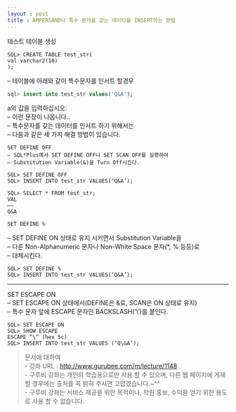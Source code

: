 ```yaml
---
layout : post
title : AMPERSAND나 특수 문자를 갖는 데이타를 INSERT하는 방법
---
```


<p>테스트 테이블 생성 </p>



<pre class="prettyprint"><code class="language-sql hljs ">SQL&gt; <span class="hljs-operator"><span class="hljs-keyword">CREATE</span> <span class="hljs-keyword">TABLE</span> test_str(
val varchar2(<span class="hljs-number">10</span>)
);</span></code></pre>

<p>– 테이블에 아래와 같이 특수문자를 인서트 할경우 </p>


```sql
sql> insert into test_str values('Q&A');
```

<p>a의 값을 입력하십시오:  <br>
– 이런 문장이 나옵니다..  <br>
– 특수문자를 갖는 데이터를 인서트 하기 위해서는  <br>
– 다음과 같은 세 가지 해결 방법이 있습니다.</p>



<pre class="prettyprint"><code class="language-sql hljs "><span class="hljs-operator"><span class="hljs-keyword">SET</span> DEFINE OFF
– <span class="hljs-keyword">SQL</span>*Plus에서 <span class="hljs-keyword">SET</span> DEFINE OFF나 <span class="hljs-keyword">SET</span> SCAN OFF를 실행하여
– Substitution Variable(&amp;)을 Turn Off시킨다.

<span class="hljs-keyword">SQL</span>&gt; <span class="hljs-keyword">SET</span> DEFINE OFF
<span class="hljs-keyword">SQL</span>&gt; <span class="hljs-keyword">INSERT</span> <span class="hljs-keyword">INTO</span> test_str <span class="hljs-keyword">VALUES</span>(‘Q&amp;A’);</span>

SQL&gt; <span class="hljs-operator"><span class="hljs-keyword">SELECT</span> * <span class="hljs-keyword">FROM</span> test_str;</span>
VAL
——
Q&amp;A

<span class="hljs-operator"><span class="hljs-keyword">SET</span> DEFINE %</span></code></pre>

<p>– SET DEFINE ON 상태로 유지 시키면서 Substitution Variable을  <br>
– 다른 Non-Alphanumeric 문자나 Non-White Space 문자(*, % 등등)로  <br>
– 대체시킨다.</p>



<pre class="prettyprint"><code class="language-sql hljs ">SQL&gt; <span class="hljs-operator"><span class="hljs-keyword">SET</span> DEFINE %
<span class="hljs-keyword">SQL</span>&gt; <span class="hljs-keyword">INSERT</span> <span class="hljs-keyword">INTO</span> test_str <span class="hljs-keyword">VALUES</span>(‘Q&amp;A’);</span></code></pre>

<hr>

<p>SET ESCAPE ON <br>
– SET ESCAPE ON 상태에서(DEFINE은 &amp;로, SCAN은 ON 상태로 유지)  <br>
– 특수 문자 앞에 ESCAPE 문자인 BACKSLASH(‘\’)를 붙인다.</p>



<pre class="prettyprint"><code class="language-sql hljs ">SQL&gt; <span class="hljs-operator"><span class="hljs-keyword">SET</span> <span class="hljs-keyword">ESCAPE</span> <span class="hljs-keyword">ON</span>
<span class="hljs-keyword">SQL</span>&gt; <span class="hljs-keyword">SHOW</span> <span class="hljs-keyword">ESCAPE</span>
<span class="hljs-keyword">ESCAPE</span> “\” (hex <span class="hljs-number">5</span>c)
<span class="hljs-keyword">SQL</span>&gt; <span class="hljs-keyword">INSERT</span> <span class="hljs-keyword">INTO</span> test_str <span class="hljs-keyword">VALUES</span> (‘Q\&amp;A’);</span></code></pre>

<blockquote>
  <p>문서에 대하여  <br>
  - 강좌 URL : <a href="http://www.gurubee.com/m/lecture/1148">http://www.gurubee.com/m/lecture/1148</a>  <br>
  - 구루비 강좌는 개인의 학습용으로만 사용 할 수 있으며, 다른 웹 페이지에 게재할 경우에는 출처를 꼭 밝혀 주시면 고맙겠습니다.~^^  <br>
  - 구루비 강좌는 서비스 제공을 위한 목적이나, 학원 홍보, 수익을 얻기 위한 용도로 사용 할 수 없습니다.</p>
</blockquote>
